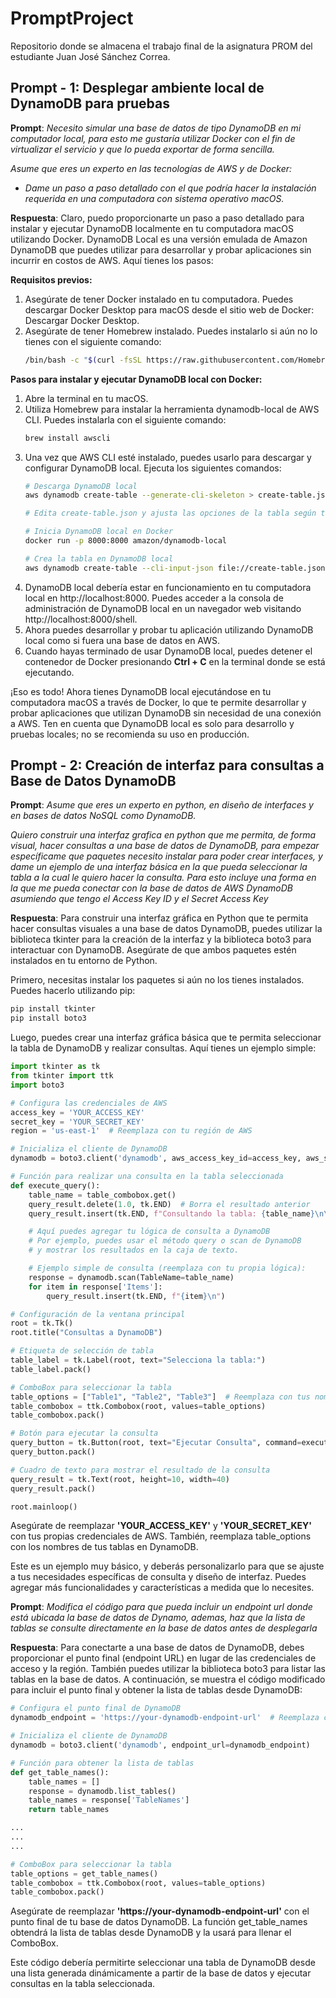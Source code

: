 # PromptProject
Repositorio donde se almacena el trabajo final de la asignatura PROM del estudiante Juan José Sánchez Correa.

## Prompt - 1: Desplegar ambiente local de DynamoDB para pruebas

**Prompt**: *Necesito simular una base de datos de tipo DynamoDB en mi computador local, para esto me gustaría utilizar Docker con el fin de virtualizar el servicio y que lo pueda exportar de forma sencilla.*

*Asume que eres un experto en las tecnologías de AWS y de Docker:*
- *Dame un paso a paso detallado con el que podría hacer la instalación requerida en una computadora con sistema operativo macOS.*

**Respuesta**: Claro, puedo proporcionarte un paso a paso detallado para instalar y ejecutar DynamoDB localmente en tu computadora macOS utilizando Docker. DynamoDB Local es una versión emulada de Amazon DynamoDB que puedes utilizar para desarrollar y probar aplicaciones sin incurrir en costos de AWS. Aquí tienes los pasos:

**Requisitos previos:**

1. Asegúrate de tener Docker instalado en tu computadora. Puedes descargar Docker Desktop para macOS desde el sitio web de Docker: Descargar Docker Desktop.
2. Asegúrate de tener Homebrew instalado. Puedes instalarlo si aún no lo tienes con el siguiente comando:
    ```bash
    /bin/bash -c "$(curl -fsSL https://raw.githubusercontent.com/Homebrew/install/master/install.sh)"
    ```

**Pasos para instalar y ejecutar DynamoDB local con Docker:**

1. Abre la terminal en tu macOS.
2. Utiliza Homebrew para instalar la herramienta dynamodb-local de AWS CLI. Puedes instalarla con el siguiente comando:
    ```bash
    brew install awscli
    ```
3. Una vez que AWS CLI esté instalado, puedes usarlo para descargar y configurar DynamoDB local. Ejecuta los siguientes comandos:
    ```bash
    # Descarga DynamoDB local
    aws dynamodb create-table --generate-cli-skeleton > create-table.json

    # Edita create-table.json y ajusta las opciones de la tabla según tus necesidades

    # Inicia DynamoDB local en Docker
    docker run -p 8000:8000 amazon/dynamodb-local

    # Crea la tabla en DynamoDB local
    aws dynamodb create-table --cli-input-json file://create-table.json --endpoint-url http://localhost:8000
    ```
4. DynamoDB local debería estar en funcionamiento en tu computadora local en http://localhost:8000. Puedes acceder a la consola de administración de DynamoDB local en un navegador web visitando http://localhost:8000/shell.
5. Ahora puedes desarrollar y probar tu aplicación utilizando DynamoDB local como si fuera una base de datos en AWS.
6. Cuando hayas terminado de usar DynamoDB local, puedes detener el contenedor de Docker presionando **Ctrl + C** en la terminal donde se está ejecutando.

¡Eso es todo! Ahora tienes DynamoDB local ejecutándose en tu computadora macOS a través de Docker, lo que te permite desarrollar y probar aplicaciones que utilizan DynamoDB sin necesidad de una conexión a AWS. Ten en cuenta que DynamoDB local es solo para desarrollo y pruebas locales; no se recomienda su uso en producción.

## Prompt - 2: Creación de interfaz para consultas a Base de Datos DynamoDB

**Prompt**: *Asume que eres un experto en python, en diseño de interfaces y en bases de datos NoSQL como DynamoDB.*

*Quiero construir una interfaz grafica en python que me permita, de forma visual, hacer consultas a una base de datos de DynamoDB, para empezar específicame que paquetes necesito instalar para poder crear interfaces, y dame un ejemplo de una interfaz básica en la que pueda seleccionar la tabla a la cual le quiero hacer la consulta. Para esto incluye una forma en la que me pueda conectar con la base de datos de AWS DynamoDB asumiendo que tengo el Access Key ID y el Secret Access Key*

**Respuesta**: Para construir una interfaz gráfica en Python que te permita hacer consultas visuales a una base de datos DynamoDB, puedes utilizar la biblioteca tkinter para la creación de la interfaz y la biblioteca boto3 para interactuar con DynamoDB. Asegúrate de que ambos paquetes estén instalados en tu entorno de Python.

Primero, necesitas instalar los paquetes si aún no los tienes instalados. Puedes hacerlo utilizando pip:

```bash
pip install tkinter
pip install boto3
```
Luego, puedes crear una interfaz gráfica básica que te permita seleccionar la tabla de DynamoDB y realizar consultas. Aquí tienes un ejemplo simple:
```python
import tkinter as tk
from tkinter import ttk
import boto3

# Configura las credenciales de AWS
access_key = 'YOUR_ACCESS_KEY'
secret_key = 'YOUR_SECRET_KEY'
region = 'us-east-1'  # Reemplaza con tu región de AWS

# Inicializa el cliente de DynamoDB
dynamodb = boto3.client('dynamodb', aws_access_key_id=access_key, aws_secret_access_key=secret_key, region_name=region)

# Función para realizar una consulta en la tabla seleccionada
def execute_query():
    table_name = table_combobox.get()
    query_result.delete(1.0, tk.END)  # Borra el resultado anterior
    query_result.insert(tk.END, f"Consultando la tabla: {table_name}\n\n")

    # Aquí puedes agregar tu lógica de consulta a DynamoDB
    # Por ejemplo, puedes usar el método query o scan de DynamoDB
    # y mostrar los resultados en la caja de texto.

    # Ejemplo simple de consulta (reemplaza con tu propia lógica):
    response = dynamodb.scan(TableName=table_name)
    for item in response['Items']:
        query_result.insert(tk.END, f"{item}\n")

# Configuración de la ventana principal
root = tk.Tk()
root.title("Consultas a DynamoDB")

# Etiqueta de selección de tabla
table_label = tk.Label(root, text="Selecciona la tabla:")
table_label.pack()

# ComboBox para seleccionar la tabla
table_options = ["Table1", "Table2", "Table3"]  # Reemplaza con tus nombres de tablas
table_combobox = ttk.Combobox(root, values=table_options)
table_combobox.pack()

# Botón para ejecutar la consulta
query_button = tk.Button(root, text="Ejecutar Consulta", command=execute_query)
query_button.pack()

# Cuadro de texto para mostrar el resultado de la consulta
query_result = tk.Text(root, height=10, width=40)
query_result.pack()

root.mainloop()
```

Asegúrate de reemplazar **'YOUR_ACCESS_KEY'** y **'YOUR_SECRET_KEY'** con tus propias credenciales de AWS. También, reemplaza table_options con los nombres de tus tablas en DynamoDB.

Este es un ejemplo muy básico, y deberás personalizarlo para que se ajuste a tus necesidades específicas de consulta y diseño de interfaz. Puedes agregar más funcionalidades y características a medida que lo necesites.

**Prompt**: *Modifica el código para que pueda incluir un endpoint url donde está ubicada la base de datos de Dynamo, ademas, haz que la lista de tablas se consulte directamente en la base de datos antes de desplegarla*

**Respuesta**: Para conectarte a una base de datos de DynamoDB, debes proporcionar el punto final (endpoint URL) en lugar de las credenciales de acceso y la región. También puedes utilizar la biblioteca boto3 para listar las tablas en la base de datos. A continuación, se muestra el código modificado para incluir el punto final y obtener la lista de tablas desde DynamoDB:
```python
# Configura el punto final de DynamoDB
dynamodb_endpoint = 'https://your-dynamodb-endpoint-url'  # Reemplaza con tu punto final de DynamoDB

# Inicializa el cliente de DynamoDB
dynamodb = boto3.client('dynamodb', endpoint_url=dynamodb_endpoint)

# Función para obtener la lista de tablas
def get_table_names():
    table_names = []
    response = dynamodb.list_tables()
    table_names = response['TableNames']
    return table_names

...
...
...

# ComboBox para seleccionar la tabla
table_options = get_table_names()
table_combobox = ttk.Combobox(root, values=table_options)
table_combobox.pack()
````
Asegúrate de reemplazar **'https://your-dynamodb-endpoint-url'** con el punto final de tu base de datos DynamoDB. La función get_table_names obtendrá la lista de tablas desde DynamoDB y la usará para llenar el ComboBox.

Este código debería permitirte seleccionar una tabla de DynamoDB desde una lista generada dinámicamente a partir de la base de datos y ejecutar consultas en la tabla seleccionada.